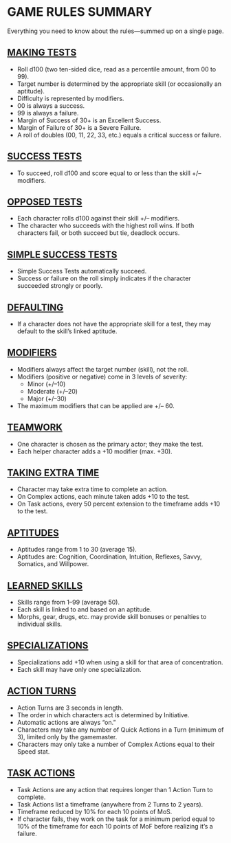 # GAME RULES SUMMARY

Everything you need to know about the rules—summed up on a single page.

## [MAKING TESTS](./01-the-ultimate-rule.md#making-tests)

- Roll d100 (two ten-sided dice, read as a percentile
    amount, from 00 to 99).
- Target number is determined by the appropriate skill
    (or occasionally an aptitude).
- Difficulty is represented by modifiers.
- 00 is always a success.
- 99 is always a failure.
- Margin of Success of 30+ is an Excellent Success.
- Margin of Failure of 30+ is a Severe Failure.
- A roll of doubles (00, 11, 22, 33, etc.) equals a critical
    success or failure.

## [SUCCESS TESTS](./02-types-tests.md#success-tests)

- To succeed, roll d100 and score equal to or less than
the skill +/– modifiers.

## [OPPOSED TESTS](./02-types-tests.md#opposed-tests)

- Each character rolls d100 against their skill +/– modifiers.
- The character who succeeds with the highest roll
    wins. If both characters fail, or both succeed but tie,
    deadlock occurs.

## [SIMPLE SUCCESS TESTS](./02-types-tests.md#simple-success-tests)

- Simple Success Tests automatically succeed.
- Success or failure on the roll simply indicates if the
    character succeeded strongly or poorly.

## [DEFAULTING](./01-the-ultimate-rule.md#defaulting-untrained-skill-use)

- If a character does not have the appropriate skill for a
    test, they may default to the skill’s linked aptitude.

## [MODIFIERS](./01-the-ultimate-rule.md#difficulty-and-modifiers)

- Modifiers always affect the target number (skill), not
    the roll.
- Modifiers (positive or negative) come in 3 levels of severity:
    - Minor (+/–10)
    - Moderate (+/–20)
    - Major (+/–30)
- The maximum modifiers that can be applied are +/– 60.

## [TEAMWORK](./01-the-ultimate-rule.md#teamwork)

- One character is chosen as the primary actor; they
    make the test.
- Each helper character adds a +10 modifier (max. +30).

## [TAKING EXTRA TIME](./02-types-tests.md#taking-extra-time)

- Character may take extra time to complete an action.
- On Complex actions, each minute taken adds +10 to
    the test.
- On Task actions, every 50 percent extension to the
    timeframe adds +10 to the test.

## [APTITUDES](./04-defining-your-character.md#aptitudes)

- Aptitudes range from 1 to 30 (average 15).
- Aptitudes are: Cognition, Coordination, Intuition,
    Reflexes, Savvy, Somatics, and Willpower.

## [LEARNED SKILLS](./04-defining-your-character.md#learned-skills)

- Skills range from 1–99 (average 50).
- Each skill is linked to and based on an aptitude.
- Morphs, gear, drugs, etc. may provide skill bonuses or
    penalties to individual skills.

## [SPECIALIZATIONS](./04-defining-your-character.md#specializations)

- Specializations add +10 when using a skill for that
    area of concentration.
- Each skill may have only one specialization.

## [ACTION TURNS](./03-time-actions.md#action-turns)

- Action Turns are 3 seconds in length.
- The order in which characters act is determined by
    Initiative.
- Automatic actions are always “on.”
- Characters may take any number of Quick Actions in a
    Turn (minimum of 3), limited only by the gamemaster.
- Characters may only take a number of Complex
    Actions equal to their Speed stat.

## [TASK ACTIONS](./03-time-actions.md#task-actions)

- Task Actions are any action that requires longer than
    1 Action Turn to complete.
- Task Actions list a timeframe (anywhere from 2 Turns
    to 2 years).
- Timeframe reduced by 10% for each 10 points of MoS.
- If character fails, they work on the task for a
    minimum period equal to 10% of the timeframe for
    each 10 points of MoF before realizing it’s a failure.